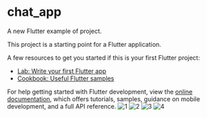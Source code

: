 # chat_app

A new Flutter example of project.

This project is a starting point for a Flutter application.

A few resources to get you started if this is your first Flutter project:

- [Lab: Write your first Flutter app](https://docs.flutter.dev/get-started/codelab)
- [Cookbook: Useful Flutter samples](https://docs.flutter.dev/cookbook)

For help getting started with Flutter development, view the
[online documentation](https://docs.flutter.dev/), which offers tutorials,
samples, guidance on mobile development, and a full API reference.
![1](https://github.com/user-attachments/assets/b8302389-0314-49c3-9af1-f4c85501763a)
![2](https://github.com/user-attachments/assets/55be123c-03a1-4716-8a93-c913740391b8)
![3](https://github.com/user-attachments/assets/44913b01-9973-4c05-a3bc-5c953a33b642)
![4](https://github.com/user-attachments/assets/bd3fd65d-431d-42ab-bf19-d9cf6ed6ba49)
